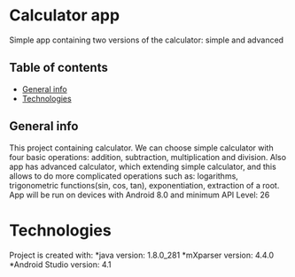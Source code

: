 # Calculator app
Simple app containing two versions of the calculator: simple and advanced

## Table of contents
* [General info](#general-info)
* [Technologies](#technologies)

## General info
This project containing calculator. We can choose simple calculator with four basic operations: addition, subtraction, multiplication and division. 
Also app has advanced calculator, which extending simple calculator, and this allows to do more complicated operations such as: logarithms, trigonometric functions(sin, cos, tan), exponentiation,
extraction of a root. App will be run on devices with Android 8.0 and minimum API Level: 26

# Technologies
Project is created with:
*java version: 1.8.0_281
*mXparser version: 4.4.0
*Android Studio version: 4.1

